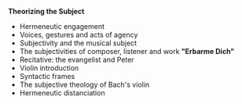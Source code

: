 **Theorizing the Subject**
- Hermeneutic engagement
- Voices, gestures and acts of agency
- Subjectivity and the musical subject
- The subjectivities of composer, listener and work
**"Erbarme Dich"**
- Recitative: the evangelist and Peter
- Violin introduction
- Syntactic frames
- The subjective theology of Bach's violin
- Hermeneutic distanciation
